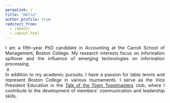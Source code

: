 ```yaml
---
permalink: /
title: "Hello"
author_profile: true
redirect_from: 
  - /about/
  - /about.html
---
```


<div style="text-align: justify">I am a fifth-year PhD candidate in Accounting at the Carroll School of Management, Boston College. My research interests focus on information spillover and the influence of emerging technologies on information processing.</div>&nbsp;a
<div style="text-align: justify">In addition to my academic pursuits, I have a passion for table tennis and represent Boston College in various tournaments. I serve as the Vice President Education in the <a href="https://tott.us/meetourmembers.html">Talk of the Town Toastmasters</a> club, where I contribute to the development of members' communication and leadership skills.</div>
